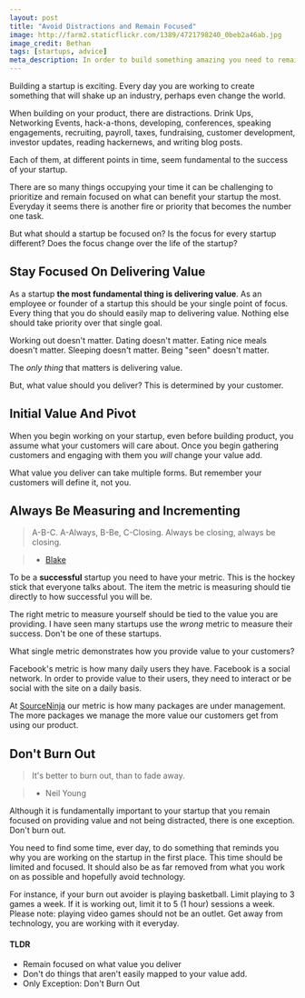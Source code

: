```yaml
---
layout: post
title: "Avoid Distractions and Remain Focused"
image: http://farm2.staticflickr.com/1389/4721798240_0beb2a46ab.jpg
image_credit: Bethan
tags: [startups, advice]
meta_description: In order to build something amazing you need to remain focused on builidng that thing. Let nothing else distract you.
---
```


Building a startup is exciting. Every day you are working to create something that will shake up an industry, perhaps even change the world.

When building on your product, there are distractions. Drink Ups, Networking Events, hack-a-thons, developing, conferences, speaking engagements, recruiting, payroll, taxes, fundraising, customer development, investor updates, reading hackernews, and writing blog posts.

Each of them, at different points in time, seem fundamental to the success of your startup.

There are so many things occupying your time it can be challenging to prioritize and remain focused on what can benefit your startup the most. Everyday it seems there is another fire or priority that becomes the number one task.

But what should a startup be focused on? Is the focus for every startup different? Does the focus change over the life of the startup?

## Stay Focused On Delivering Value
As a startup __the most fundamental thing is delivering value__. As an employee or founder of a startup this should be your single point of focus. Every thing that you do should easily map to delivering value. Nothing else should take priority over that single goal.

Working out doesn't matter. Dating doesn't matter. Eating nice meals doesn't matter. Sleeping doesn't matter. Being "seen" doesn't matter.

The _only thing_ that matters is delivering value.

But, what value should you deliver? This is determined by your customer.

## Initial Value And Pivot
When you begin working on your startup, even before building product, you assume what your customers will care about. Once you begin gathering customers and engaging with them you _will_ change your value add.

What value you deliver can take multiple forms. But remember your customers will define it, not you.

## Always Be Measuring and Incrementing

> A-B-C. A-Always, B-Be, C-Closing. Always be closing, always be closing.   

> * [Blake](http://www.youtube.com/watch?v=w7y6EOGY87U)

To be a __successful__ startup you need to have your metric. This is the hockey stick that everyone talks about. The item the metric is measuring should tie directly to how successful you will be.

The right metric to measure yourself should be tied to the value you are providing. I have seen many startups use the _wrong_ metric to measure their success. Don't be one of these startups.

What single metric demonstrates how you provide value to your customers?

Facebook's metric is how many daily users they have. Facebook is a social network. In order to provide value to their users, they need to interact or be social with the site on a daily basis.

At [SourceNinja](http://www.sourceninja.com) our metric is how many packages are under management. The more packages we manage the more value our customers get from using our product.

## Don't Burn Out
> It's better to burn out, than to fade away.

> * Neil Young

Although it is fundamentally important to your startup that you remain focused on providing value and not being distracted, there is one exception. Don't burn out.

You need to find some time, ever day, to do something that reminds you why you are working on the startup in the first place. This time should be limited and focused. It should also be as far removed from what you work on as possible and hopefully avoid technology.

For instance, if your burn out avoider is playing basketball. Limit playing to 3 games a week. If it is working out, limit it to 5 (1 hour) sessions a week. Please note: playing video games should not be an outlet. Get away from technology, you are working with it everyday.

#### TLDR

* Remain focused on what value you deliver
* Don't do things that aren't easily mapped to your value add.
* Only Exception: Don't Burn Out

